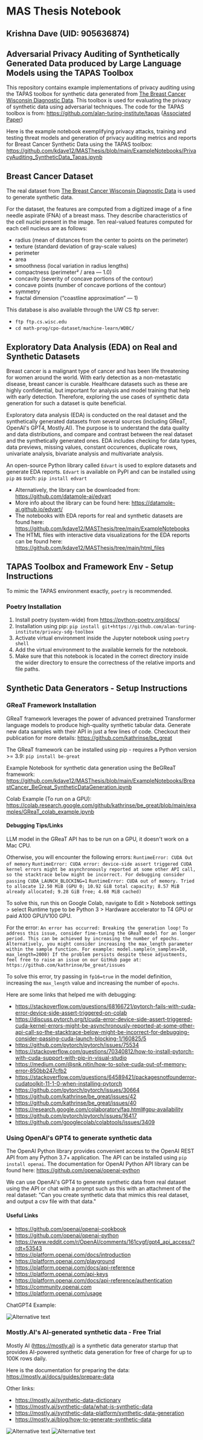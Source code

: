 # MAS Thesis Notebook
## Krishna Dave (UID: 905636874)
## Adversarial Privacy Auditing of Synthetically Generated Data produced by Large Language Models using the TAPAS Toolbox

This  repository contains example implementations of privacy auditing using the TAPAS toolbox for synthetic data generated from [The Breast Cancer Wisconsin Diagnostic Data](https://archive.ics.uci.edu/dataset/17/breast+cancer+wisconsin+diagnostic). This toolbox is used for evaluating the privacy of synthetic data using adversarial techniques. The code for the TAPAS toolbox is from: https://github.com/alan-turing-institute/tapas ([Associated Paper](https://arxiv.org/abs/2211.06550))

Here is the example notebook exemplifying privacy attacks, training and testing threat models and generation of privacy auditing metrics and reports for Breast Cancer Synthetic Data using the TAPAS toolbox: https://github.com/kdave12/MASThesis/blob/main/ExampleNotebooks/PrivacyAuditing_SyntheticData_Tapas.ipynb

## Breast Cancer Dataset

The real dataset from [The Breast Cancer Wisconsin Diagnostic Data](https://archive.ics.uci.edu/dataset/17/breast+cancer+wisconsin+diagnostic) is used to generate synthetic data.

For the dataset, the features are computed from a digitized image of a fine needle aspirate (FNA) of a breast mass. They describe characteristics of the cell nuclei present in the image. Ten real-valued features computed for each cell nucleus are as follows:
- radius (mean of distances from the center to points on the perimeter)
- texture (standard deviation of gray-scale values)
- perimeter
- area
- smoothness (local variation in radius lengths)
- compactness (perimeter² / area — 1.0)
- concavity (severity of concave portions of the contour)
- concave points (number of concave portions of the contour)
- symmetry
- fractal dimension (“coastline approximation” — 1)

This database is also available through the UW CS ftp server:
- `ftp ftp.cs.wisc.edu`
- `cd math-prog/cpo-dataset/machine-learn/WDBC/`

## Exploratory Data Analysis (EDA) on Real and Synthetic Datasets

Breast cancer is a malignant type of cancer and has been life threatening for women around the world. With early detection as a non-metastatic disease, breast cancer is curable. Healthcare datasets such as these are highly confidential, but important for analysis and model training that help with early detection. Therefore, exploring the use cases of synthetic data generation for such a dataset is quite beneficial.

Exploratory data analysis (EDA) is conducted on the real dataset and the synthetically generated datasets from several sources (including GReaT, OpenAI's GPT4, Mostly.AI). The purpose is to understand the data quality and data distributions, and compare and contrast between the real dataset and the synthetically generated ones. EDA includes checking for data types, data previews, missing values, constant occurences, duplicate rows, univariate analysis, bivariate analysis and multivariate analysis.

An open-source Python library called `Edvart` is used to explore datasets and generate EDA reports. `Edvart` is available on PyPI and can be installed using `pip` as such: 
`pip install edvart`

- Alternatively, the library can be downloaded from: https://github.com/datamole-ai/edvart
- More info about the library can be found here: https://datamole-ai.github.io/edvart/
- The notebooks with EDA reports for real and synthetic datasets are found here: https://github.com/kdave12/MASThesis/tree/main/ExampleNotebooks
- The HTML files with interactive data visualizations for the EDA reports can be found here: https://github.com/kdave12/MASThesis/tree/main/html_files

## TAPAS Toolbox and Framework Env - Setup Instructions

To mimic the TAPAS environment exactly, `poetry` is recommended.

### Poetry Installation
1. Install poetry (system-wide) from https://python-poetry.org/docs/ 
2. Installation using pip: `pip install git+https://github.com/alan-turing-institute/privacy-sdg-toolbox`
3. Activate virtual environment inside the Jupyter notebook using `poetry shell`
4. Add the virtual environment to the available kernels for the notebook.
5. Make sure that this notebook is located in the correct directory inside the wider directory to ensure the correctness of the relative imports and file paths.

## Synthetic Data Generators - Setup Instructions

### GReaT Framework Installation
GReaT framework leverages the power of advanced pretrained Transformer language models to produce high-quality synthetic tabular data. Generate new data samples with their API in just a few lines of code. Checkout their publication for more details: https://github.com/kathrinse/be_great

The GReaT framework can be installed using pip - requires a Python version >= 3.9:
`pip install be-great`

Example Notebook for synthetic data generation using the BeGReaT framework: https://github.com/kdave12/MASThesis/blob/main/ExampleNotebooks/BreastCancer_BeGreat_SyntheticDataGeneration.ipynb

Colab Example (To run on a GPU): https://colab.research.google.com/github/kathrinse/be_great/blob/main/examples/GReaT_colab_example.ipynb

#### Debugging Tips/Links
LLM model in the GReaT API has to be run on a GPU, it doesn't work on a Mac CPU. 

Otherwise, you will encounter the following errors: 
`RuntimeError: CUDA Out of memory` 
`RuntimeError: CUDA error: device-side assert triggered
CUDA kernel errors might be asynchronously reported at some other API call, so the stacktrace below might be incorrect.
For debugging consider passing CUDA_LAUNCH_BLOCKING=1`
`RuntimeError: CUDA out of memory. Tried to allocate 12.50 MiB (GPU 0; 10.92 GiB total capacity; 8.57 MiB already allocated; 9.28 GiB free; 4.68 MiB cached) `

To solve this, run this on Google Colab, navigate to Edit > Notebook settings > select Runtime type to be Python 3 > Hardware accelerator to T4 GPU or paid A100 GPU/V100 GPU.

For the error: 
`An error has occurred: Breaking the generation loop!`
`To address this issue, consider fine-tuning the GReaT model for an longer period. This can be achieved by increasing the number of epochs.
Alternatively, you might consider increasing the max_length parameter within the sample function. For example: model.sample(n_samples=10, max_length=2000)
If the problem persists despite these adjustments, feel free to raise an issue on our GitHub page at: https://github.com/kathrinse/be_great/issues`

To solve this error, try passing in `fp16=true` in the model definition, increasing the `max_length` value and increasing the number of `epochs`.

Here are some links that helped me with debugging: 
- https://stackoverflow.com/questions/68166721/pytorch-fails-with-cuda-error-device-side-assert-triggered-on-colab
- https://discuss.pytorch.org/t/cuda-error-device-side-assert-triggered-cuda-kernel-errors-might-be-asynchronously-reported-at-some-other-api-call-so-the-stacktrace-below-might-be-incorrect-for-debugging-consider-passing-cuda-launch-blocking-1/160825/5
- https://github.com/pytorch/pytorch/issues/75534
- https://stackoverflow.com/questions/70340812/how-to-install-pytorch-with-cuda-support-with-pip-in-visual-studio
- https://medium.com/@snk.nitin/how-to-solve-cuda-out-of-memory-error-850bb247cfb2
- https://stackoverflow.com/questions/64589421/packagesnotfounderror-cudatoolkit-11-1-0-when-installing-pytorch
- https://github.com/pytorch/pytorch/issues/30664
- https://github.com/kathrinse/be_great/issues/42
- https://github.com/kathrinse/be_great/issues/40
- https://research.google.com/colaboratory/faq.html#gpu-availability
- https://github.com/pytorch/pytorch/issues/16417
- https://github.com/googlecolab/colabtools/issues/3409

### Using OpenAI's GPT4 to generate synthetic data

The OpenAI Python library provides convenient access to the OpenAI REST API from any Python 3.7+ application. The API can be installed using `pip install openai`.
The documentation for OpenAI Python API library can be found here: https://github.com/openai/openai-python

We can use OpenAI's GPT4 to generate synthetic data from real dataset using the API or chat with a prompt such as this with an attachment of the real dataset:
"Can you create synthetic data that mimics this real dataset, and output a csv file with that data."

#### Useful Links
- https://github.com/openai/openai-cookbook
- https://github.com/openai/openai-python
- https://www.reddit.com/r/OpenAI/comments/161cygf/gpt4_api_access/?rdt=53543
- https://platform.openai.com/docs/introduction
- https://platform.openai.com/playground
- https://platform.openai.com/docs/api-reference
- https://platform.openai.com/api-keys
- https://platform.openai.com/docs/api-reference/authentication
- https://community.openai.com
- https://platform.openai.com/usage

ChatGPT4 Example:

<img src="/images/gpt4.png" alt="Alternative text" />

### Mostly.AI's AI-generated synthetic data - Free Trial

Mostly AI (https://mostly.ai) is a synthetic data generator startup that provides AI-powered synthetic data generation for free of charge for up to 100K rows daily.

Here is the documentation for preparing the data: https://mostly.ai/docs/guides/prepare-data

Other links:
- https://mostly.ai/synthetic-data-dictionary
- https://mostly.ai/synthetic-data/what-is-synthetic-data
- https://mostly.ai/synthetic-data-platform/synthetic-data-generation
- https://mostly.ai/blog/how-to-generate-synthetic-data

<img src="/images/mostlyai2.png" alt="Alternative text" />
<img src="/images/mostlyai.png" alt="Alternative text" />
